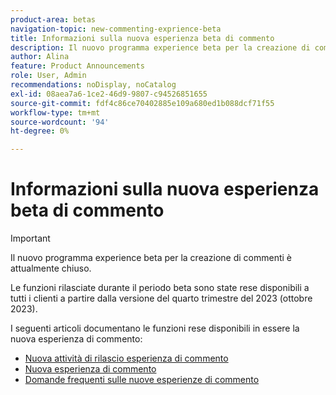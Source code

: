 ```yaml
---
product-area: betas
navigation-topic: new-commenting-exprience-beta
title: Informazioni sulla nuova esperienza beta di commento
description: Il nuovo programma experience beta per la creazione di commenti è attualmente chiuso. I seguenti articoli documentano le funzioni rese disponibili in come nuova esperienza di commento.
author: Alina
feature: Product Announcements
role: User, Admin
recommendations: noDisplay, noCatalog
exl-id: 08aea7a6-1ce2-46d9-9807-c94526851655
source-git-commit: fdf4c86ce70402885e109a680ed1b088dcf71f55
workflow-type: tm+mt
source-wordcount: '94'
ht-degree: 0%

---
```


# Informazioni sulla nuova esperienza beta di commento

>[!IMPORTANT]
>
>Il nuovo programma experience beta per la creazione di commenti è attualmente chiuso.
>
>Le funzioni rilasciate durante il periodo beta sono state rese disponibili a tutti i clienti a partire dalla versione del quarto trimestre del 2023 (ottobre 2023).


I seguenti articoli documentano le funzioni rese disponibili in essere la nuova esperienza di commento:

* [Nuova attività di rilascio esperienza di commento](../new-commenting-experience-beta/new-commenting-beta-experience-release-activity.md)
* [Nuova esperienza di commento](../new-commenting-experience-beta/unified-commenting-experience.md)
* [Domande frequenti sulle nuove esperienze di commento](../new-commenting-experience-beta/new-commenting-faq.md)
